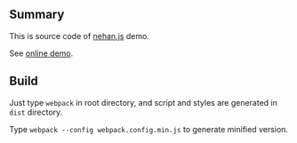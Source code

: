 ## Summary

This is source code of [nehan.js](https://github.com/tategakibunko/nehan.js) demo.

See [online demo](http://tb.antiscroll.com/static/nehan-demo/).

## Build

Just type `webpack` in root directory, and script and styles are generated in `dist` directory.

Type `webpack --config webpack.config.min.js` to generate minified version.




